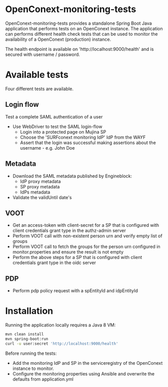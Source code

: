 OpenConext-monitoring-tests
===========================

OpenConext-monitoring-tests provides a standalone Spring Boot Java application that performs tests on an OpenConext instance. 
The application can performs different health check tests that can be used to monitor the availability of a OpenConext (production) instance. 

The health endpoint is available on 'http://localhost:9000/health' and is secured with username / password.

Available tests
===============
Four different tests are available.

Login flow
----------
Test a complete SAML authentication of a user

- Use WebDriver to test the SAML login-flow
  - Login into a protected page on Mujina SP
  - Choose the 'SURFconext monitoring IdP' IdP from the WAYF
  - Assert that the login was successful making assertions about the username - e.g. John Doe

Metadata
--------
- Download the SAML metadata published by Engineblock:
  - IdP proxy metadata
  - SP proxy metadata
  - IdPs metadata
- Validate the validUntil date's

VOOT
---
- Get an access-token with client-secret for a SP that is configured with client credentials grant type in the authz-admin server
- Perform VOOT call with non-existent person urn and verify empty list of groups
- Perform VOOT call to fetch the groups for the person urn configured in monitor.properties and ensure the result is not empty
- Perform the above steps for a SP that is configured with client credentials grant type in the oidc server

PDP
---
- Perform pdp policy request with a spEntityId and idpEntityId

Installation
============
Running the application locally requires a Java 8 VM:

```bash
mvn clean install
mvn spring-boot:run
curl -u user:secret 'http://localhost:9000/health'
```

Before running the tests:

* Add the monitoring IdP and SP in the serviceregistry of the OpenConext instance to monitor. 
* Configure the monitoring properties using Ansible and overwrite the defaults from application.yml


